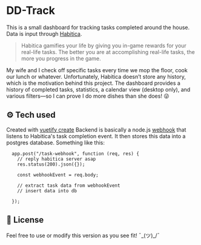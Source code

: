 # DD-Track

This is a small dashboard for tracking tasks completed around the house. Data is input through [Habitica](https://habitica.com/).

> Habitica gamifies your life by giving you in-game rewards for your real-life tasks. The better you are at accomplishing real-life tasks, the more you progress in the game.

My wife and I check off specific tasks every time we mop the floor, cook our lunch or whatever. Unfortunately, Habitica doesn’t store any history, which is the motivation behind this project. The dashboard provides a history of completed tasks, statistics, a calendar view (desktop only), and various filters—so I can prove I do more dishes than she does! 😜

## ⚙️ Tech used

Created with [vuetify create](https://github.com/vuetifyjs/create)
Backend is basically a node.js [webhook](https://habitica.fandom.com/wiki/Webhooks) that listens to Habitica's task completion event. It then stores this data into a postgres database. Something like this:

```
  app.post("/task-webhook", function (req, res) {
    // reply habitica server asap
    res.status(200).json({});

    const webhookEvent = req.body;

    // extract task data from webhookEvent
    // insert data into db

  });
```

## 📑 License

Feel free to use or modify this version as you see fit! ¯\_(ツ)\_/¯
